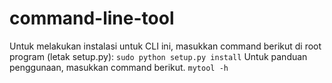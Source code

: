 # command-line-tool
Untuk melakukan instalasi untuk CLI ini, masukkan command berikut di root program (letak setup.py):
`sudo python setup.py install`
Untuk panduan penggunaan, masukkan command berikut.
`mytool -h`
